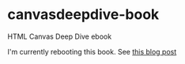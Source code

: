 canvasdeepdive-book
===================

HTML Canvas Deep Dive ebook


I'm currently rebooting this book. See [this blog post](https://joshondesign.com/2019/06/25/canvas_book_reboot)

